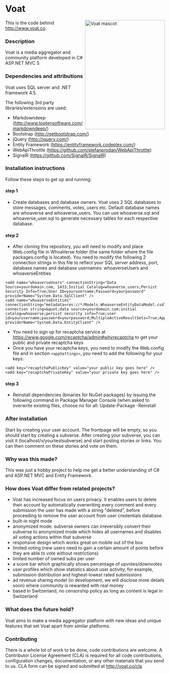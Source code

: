 # Voat

<img height="345" width="252" src="http://voat.co/Graphics/voat-goat.png"
 alt="Voat mascot" title="Voat" align="right" />

This is the code behind http://www.voat.co.

### Description
Voat is a media aggregator and community platform developed in C# ASP.NET MVC 5.

### Dependencies and attributions
Voat uses SQL server and .NET framework 4.5.

The following 3rd party libraries/extensions are used:

- Markdowndeep (http://www.toptensoftware.com/markdowndeep/)
- Bootstrap (http://getbootstrap.com/)
- jQuery (http://jquery.com/)
- Entity Framework (https://entityframework.codeplex.com/)
- WebApiThrottle (https://github.com/stefanprodan/WebApiThrottle)
- SignalR (https://github.com/SignalR/SignalR)

### Installation instructions
Follow these steps to get up and running:

#### step 1
- Create databases and database owners.
Voat uses 2 SQL databases to store messages, comments, votes, users etc. 
Default database names are whoaverse and whoaverse_users.
You can use whoaverse.sql and whoaverse_user.sql to generate necessary tables for each respective database.

#### step 2
- After cloning this repository, you will need to modify and place Web.config file in WhoaVerse folder (the same folder where the file packages.config is located). You need to modify the following 2 connection strings in this file to reflect your SQL server address, port, database names and database usernames: 
whoaverseUsers and whoaverseEntities
```
<add name="whoaverseUsers" connectionString="Data Source=yourdomain.com, 1433;Initial Catalog=whoaverse_users;Persist Security Info=True;User ID=yourusername;Password=yourpassword" providerName="System.Data.SqlClient" />
<add name="whoaverseEntities" connectionString="metadata=res://*/Models.WhoaverseEntityDataModel.csdl|res://*/Models.WhoaverseEntityDataModel.ssdl|res://*/Models.WhoaverseEntityDataModel.msl;provider=System.Data.SqlClient;provider connection string=&quot;data source=yourdomain.com;initial catalog=whoaverse;persist security info=True;user id=yourusername;password=yourpassword;MultipleActiveResultSets=True;App=EntityFramework&quot;" providerName="System.Data.EntityClient" />
```
- You need to sign up for recaptcha service at https://www.google.com/recaptcha/admin#whyrecaptcha to get your public and private recaptcha keys
- Once you have your recaptcha keys, you need to modify the Web.config file and in section `<appSettings>`, you need to add the following for your keys:
```
<add key="recaptchaPublicKey" value="your public key goes here" />
<add key="recaptchaPrivateKey" value="your private key goes here" />
```
#### step 3
- Reinstall dependencies (binaries for NuGet packages) by issuing the following command in Package Manager Console (when asked to overwrite existing files, choose no for all:
Update-Package -Reinstall

### After installation
Start by creating your user account. The frontpage will be empty, so you should start by creating a subverse.
After creating your subverse, you can visit it (localhost/v/yourtestsubverse) and start posting stories or links. You can then comment on these stories and vote on them.

### Why was this made?
This was just a hobby project to help me get a better understanding of C# and ASP.NET MVC and Entity Framework.

### How does Voat differ from related projects?
- Voat has increased focus on users privacy. It enables users to delete their account by automatically overwriting every comment and every submission the user has made with a string "deleted", before proceeding to remove the user account from user credentials database. 
- built-in night mode
- anonymized mode: subverse owners can irreversibly convert their subverse to anonymized mode which hides all usernames and disables all voting actions within that subverse
- responsive design which works great on mobile out of the box
- limited voting (new users need to gain a certain amount of points before they are able to vote without restrictions)
- limited number of owned subs per user
- a score bar which graphically shows percentage of upvotes/downvotes
- user profiles which show statistics about user activity, for example, submission distribution and highest-lowest rated submissions
- ad revenue sharing model (in development, we will disclose more details soon) where community is rewarded with real money
- based in Switzerland, no censorship policy as long as content is legal in Switzerland

### What does the future hold?
Voat aims to make a media aggregator platform with new ideas and unique features that set Voat apart from similar platforms.

### Contributing
There is a whole lot of work to be done, code contributions are welcome. A Contributor License Agreement (CLA) is required for all code contributions, configuration changes, documentation, or any other materials that you send to us.
CLA form can be signed and submitted at http://voat.co/cla
